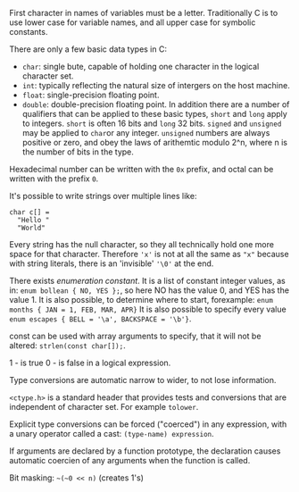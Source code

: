 First character in names of variables must be a letter.
Traditionally C is to use lower case for variable names, and all upper case for symbolic constants.

There are only a few basic data types in C:
- `char`: single bute, capable of holding one character in the logical character set.
- `int`:  typically reflecting the natural size of intergers on the host machine.
- `float`: single-precision floating point.
- `double`: double-precision floating point.
In addition there are a number of qualifiers that can be  applied to these basic types, `short` and 
`long` apply to integers. `short` is often 16 bits and `long` 32 bits.
`signed` and `unsigned` may be applied to `char`or any integer.
`unsigned` numbers are always positive or zero, and obey the laws of arithemtic modulo 2^n, where n is the 
number of bits in the type.

Hexadecimal number can be written with the `0x` prefix, and octal can be written with the prefix `0`.

It's possible to write strings over multiple lines like:
```
char c[] =
  "Hello " 
  "World"
```

Every string has the null character, so they all technically hold one more space for that character.
Therefore `'x'` is not at all the same as `"x"` because with string literals, there is an 'invisible'
`'\0'` at the end.

There exists *enumeration constant*. It is a list of constant integer values, as in:
`enum bollean { NO, YES };`, so here NO has the value 0, and YES has the value 1. It is also possible,
to determine where to start, forexample: `enum months { JAN = 1, FEB, MAR, APR}` It is also possible to 
specify every value `enum escapes { BELL = '\a', BACKSPACE = '\b'}`.

const can be used with array arguments to specify, that it will not be altered: `strlen(const char[]);`.

1 - is true 
0 - is false 
in a logical expression.

Type conversions are automatic narrow to wider, to not lose information. 

`<ctype.h>` is a standard header that provides tests and conversions that are independent of character
set. For example `tolower`.

Explicit type conversions can be forced ("coerced") in any expression, with a unary operator called a 
cast: `(type-name) expression`.

If arguments are declared by a function prototype, the declaration causes automatic coercien of any 
arguments when the function is called. 

Bit masking: `~(~0 << n)` (creates 1's)
